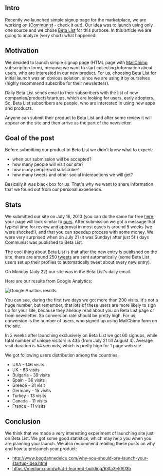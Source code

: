 <!--
name: Product launch on Beta List
description: Analysis of product launch on Beta List
author: Anton Podviaznikov
author_email: anton@hashobject.com
author_url: http://hashobject.com/team/anton
author_github: podviaznikov
author_twitter: podviaznikov
author_avatar: /images/anton-avatar.png
location: Panama City, Panama
date_created: 2013-08-04
date_modified: 2013-08-05
date_published: 2013-07-22
headline:
in_language: en
keywords: web site, web app, launch on Beta List, betalist, launcg analysis, communi.st, MailChimp
discussion_url: https://github.com/hashobject/blog.hashobject.com/issues/6
canonical_url: http://blog.hashobject.com/product-launch-on-betalist
-->
## Intro

Recently we launched simple signup page for the marketplace, we are working on
([Communist](http://communi.st) - check it out). Our idea was to launch
using only one source and we chose [Beta List](http://betali.st) for this purpose.
In this article we are going to analyze (very short) what happened.

## Motivation

We decided to launch simple signup page (HTML page with [MailChimp](http://mailchimp.com/) subscription form), 
because we want to start collecting information about users, who are interested in
our new product. For us, choosing Beta List for initial launch was an obvious solution, since we are
using it by ourselves (highly recommend subscribe for their newsletters).

Daily Beta List sends email to their subscribers with the list of new companies/products/startups, which are 
looking for users, early adopters. So, Beta List subscribers are people, who are interested in using new apps 
and products.

Anyone can submit their product to Beta List and after some review it will appear on the site and then arrive 
as the part of the newsletter.

## Goal of the post

Before submitting our product to Beta List we didn't know what to expect:

  * when our submission will be accepted?
  * how many people will visit our site?
  * how many people will subscribe?
  * how many tweets and other social intereactions we will get?

Basically it was black box for us. That's why we want to share information that we found out from our personal 
experience.


## Stats

We submitted our site on July 16, 2013 (you can do the same for free 
[here](http://betali.st/submit), your page will look similar to [ours](http://betali.st/startups/communist).
After submission we got a message that typical time for review and approval in most cases is around 5 weeks 
(we were shocked!), and that you can speedup process with some money. We were very surprised when on July 21 
(it was Sunday) after just 5(!) days Communist was published to Beta List.

The cool thing about Beta List is that after the new entry is published on the site, there are around 250 
[tweets](https://twitter.com/search?q=%23communi.st) are sent automatically (some Beta List users set up 
their profiles to automatically tweet about every new entry).

On Monday (July 22) our site was in the Beta List's daily email.

Here are our results from Google Analytics:

![Google Analtics results](/images/product-launch-on-betalist-fig-1.png)

You can see, during the first two days we got more than 200 visits. It's not a huge number, but remember, 
that lots of these users are more likely to sign up for your site, because they already read about you on 
Beta List page or from newsletter. So conversion rate should be pretty high. For us, conversion is the number 
of users, who signed up using MailChimp form on the site.

In 2 weeks after launching exclusively on Beta List we got 60 signups, while total number of unique 
visitors is 435 (from July 21 till August 4). Average visit duration is 54 seconds, which is pretty 
high for 1 page web site.

We got following users distribution among the countries:

 * USA - 146 visits
 * UK - 63 visits
 * Bulgaria - 39 visits
 * Spain - 36 visits
 * Greece - 31 visit
 * Germany - 15 visits
 * Turkey - 13 visits
 * Canada - 11 visits
 * France - 11 visits


## Conclusion

We think that we made a very interesting experiment of launching site just on Beta List. 
We got some good statistics, which may help you when you are planning your launch. We also recommend 
reading these posts on why and how to prelaunch your product:

  * http://www.bogdannedelcu.com/why-you-should-pre-launch-your-startup-idea.html
  * https://medium.com/what-i-learned-building/63fa3e5603b
